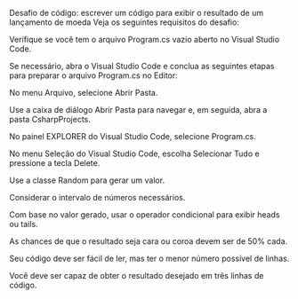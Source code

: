Desafio de código: escrever um código para exibir o resultado de um lançamento de moeda
Veja os seguintes requisitos do desafio:

Verifique se você tem o arquivo Program.cs vazio aberto no Visual Studio Code.

Se necessário, abra o Visual Studio Code e conclua as seguintes etapas para preparar o arquivo Program.cs no Editor:

No menu Arquivo, selecione Abrir Pasta.

Use a caixa de diálogo Abrir Pasta para navegar e, em seguida, abra a pasta CsharpProjects.

No painel EXPLORER do Visual Studio Code, selecione Program.cs.

No menu Seleção do Visual Studio Code, escolha Selecionar Tudo e pressione a tecla Delete.

Use a classe Random para gerar um valor.

Considerar o intervalo de números necessários.

Com base no valor gerado, usar o operador condicional para exibir heads ou tails.

As chances de que o resultado seja cara ou coroa devem ser de 50% cada.

Seu código deve ser fácil de ler, mas ter o menor número possível de linhas.

Você deve ser capaz de obter o resultado desejado em três linhas de código.